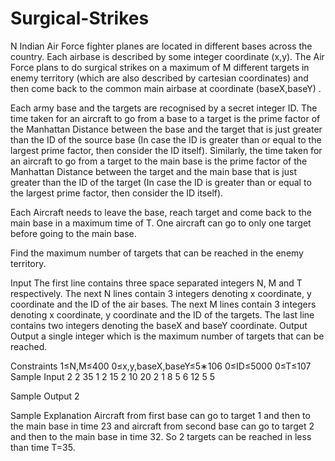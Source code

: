 # Surgical-Strikes
N Indian Air Force fighter planes are located in different bases across the country. Each airbase is described by some integer coordinate (x,y). The Air Force plans to do surgical strikes on a maximum of M different targets in enemy territory (which are also described by cartesian coordinates) and then come back to the common main airbase at coordinate (baseX,baseY) .

Each army base and the targets are recognised by a secret integer ID. The time taken for an aircraft to go from a base to a target is the prime factor of the Manhattan Distance between the base and the target that is just greater than the ID of the source base (In case the ID is greater than or equal to the largest prime factor, then consider the ID itself). Similarly, the time taken for an aircraft to go from a target to the main base is the prime factor of the Manhattan Distance between the target and the main base that is just greater than the ID of the target (In case the ID is greater than or equal to the largest prime factor, then consider the ID itself).

Each Aircraft needs to leave the base, reach target and come back to the main base in a maximum time of T. One aircraft can go to only one target before going to the main base.

Find the maximum number of targets that can be reached in the enemy territory.

Input
The first line contains three space separated integers N, M and T respectively.
The next N lines contain 3 integers denoting x coordinate, y coordinate and the ID of the air bases.
The next M lines contain 3 integers denoting x coordinate, y coordinate and the ID of the targets.
The last line contains two integers denoting the baseX and baseY coordinate.
Output
Output a single integer which is the maximum number of targets that can be reached.

Constraints
1≤N,M≤400
0≤x,y,baseX,baseY≤5∗106
0≤ID≤5000
0≤T≤107
Sample Input
2 2 35
1 2 15
2 10 20
2 1 8
5 6 12
5 5

Sample Output
2

Sample Explanation
Aircraft from first base can go to target 1 and then to the main base in time 23 and aircraft from second base can go to target 2 and then to the main base in time 32. So 2 targets can be reached in less than time T=35.
